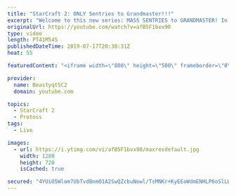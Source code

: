 ```yaml
---
title: "StarCraft 2: ONLY Sentries to Grandmaster!!!"
excerpt: "Welcome to this new series: MASS SENTRIES to GRANDMASTER! In this series, we will see how far I can get by playing ONLY Sentries on the ladder in ALL Protoss matchups!  Feel free to let me know if you have any suggestions for future videos. I hope you guys enjoy this one!  Check out my stream on Twitch"
originalUrl: https://youtube.com/watch?v=afB5F1bvx90
type: video
length: PT41M54S
publishedDateTime: 2019-07-17T20:38:31Z
heat: 55

featuredContent: "<iframe width=\"800\" height=\"500\" frameborder=\"0\" src=\"https://www.youtube.com/embed/afB5F1bvx90\" allow=\"accelerometer; autoplay; encrypted-media; gyroscope; picture-in-picture\" allowfullscreen></iframe>"

provider:
  name: BeastyqtSC2
  domain: youtube.com

topics:
  - StarCraft 2
  - Protoss
tags:
  - Live

images:
  - url: https://i.ytimg.com/vi/afB5F1bvx90/maxresdefault.jpg
    width: 1280
    height: 720
    isCached: true

secured: "4YUiO5Wlom7UbTvdBnmO1A2SwQZcbuNowl/TsMNKr+KyEEoWdmENHLP6oSlLWogeIKkfuWAp4wEOm39OHEPHMNNvTgF5mO03nZYEbm5nGdqJwcY2Cau6EP6Q7iBKQAMZNoStgss3MXIJE+zYF1mG4QFGgen3ve1lhGj6behFPpPqoGRJeih0B50Kl1BxKVblF+KU/FmcNSRNoThL+bfPFc4x+qWTJ59D/5kLPpWf0lOctSGqZp0N1AI7cHvDowOZQYsLcKXYfs4kyP1I0GDZ2x1ktiC1H/6Jwefp4n3rMFu04AhuC8FQ8JmigpkbpiCHbA8dWJ7EIb4yPLFoYiK5lK6rp2scl4E4yq9WHseh1DgG5Se37m9ic0HIqNr5NZm1QJnDri3Pp2OTzeJORIu7Ei0sxi0tzTHYks5Fob6RVNU=;+OXKMTVfW0VD7K6F8Xg3PA=="
---
```


